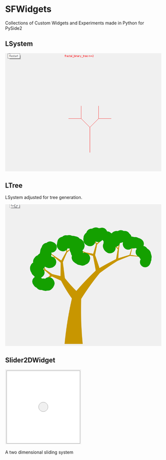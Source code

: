 # SFWidgets

Collections of Custom Widgets and Experiments made in Python for PySide2

## LSystem

![alt text](images/lsystem.gif "LSystem")


## LTree

LSystem adjusted for tree generation.

![alt text](images/ltree.gif "ltree")

## Slider2DWidget

![alt text](images/slider2d.gif "Slider2DWidget")

A two dimensional sliding system
